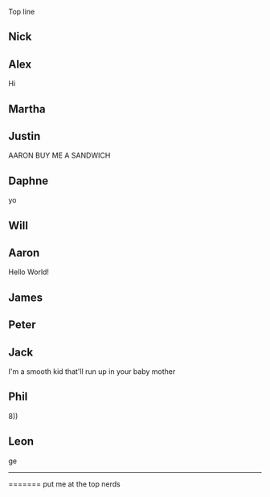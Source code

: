 Top line

Nick
--------------------



Alex
--------------------
Hi


Martha
--------------------



Justin
--------------------
AARON BUY ME A SANDWICH


Daphne
--------------------
yo


Will
--------------------



Aaron
--------------------

Hello World!

James
--------------------



Peter
--------------------



Jack
--------------------
I'm a smooth kid
that'll run up
in your baby mother

Phil
--------------------
8))


Leon
--------------------

ge
_____________________

=======
put me at the top nerds


